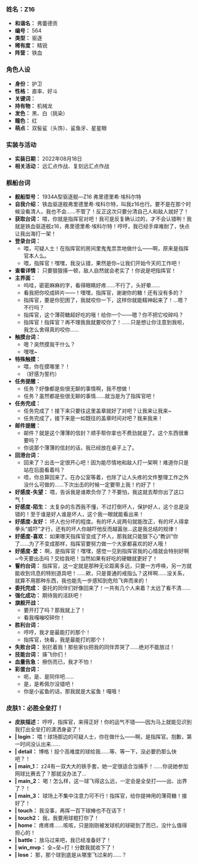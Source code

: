### 姓名：Z16
* **和谐名：** 弗蕾德贡
* **编号：** 564
* **类型：** 驱逐
* **稀有度：** 精锐
* **阵营：** 铁血


### 角色人设
* **身份：** 护卫
* **性格：** 直率、好斗
* **关键词：** 
* **持有物：** 机械龙
* **发色：** 黑、白（挑染）
* **瞳色：** 红
* **萌点：** 双髻鲨（头饰）、鲨鱼牙、星星眼


### 实装与活动
* **实装日期：** 2022年08月18日
* **相关活动：** 远汇点作战、复刻远汇点作战


### 舰船台词
* **舰船型号：** 1934A型驱逐舰—Z16 弗里德里希·埃科尔特
* **自我介绍：** 铁血驱逐舰弗里德里希·埃科尔特，叫我z16也行。要不是在那个时候没看清人，我也不会……不管了！反正这次只要分清自己人和敌人就好了！
* **获取台词：** 喂，你就是指挥官对吧！我可是反复确认过的，才不会认错咧！我就是铁血驱逐舰z16，弗里德里希·埃科尔特！哼哼，我已经手痒难耐了，快点让我出海打一架！
* **登录台词：**
  * 喂，可疑人士！在指挥官的房间里鬼鬼祟祟地做什么——啊，原来是指挥官本人么。
  * 喂，指挥官！嘿嘿，我没认错，果然是你~让我们开始今天的工作吧！
* **查看详情：** 只要狠狠揍一顿，敌人自然就会老实了！你说是吧指挥官！
* **主界面：**
  * 呜哇，密密麻麻的字，看得眼睛好疼……不行了，头好晕……
  * 看我把你咬成碎片——！嘿嘿，指挥官，谢谢你的糖！还有没有多的？
  * 指挥官，要是你犯困了，我就咬你一下，这样你就能精神起来了！…嗯？不行吗？
  * 指挥官，这个薄荷糖超好吃的哦！给你一个——嗯？你不把它咬碎吗？
  * 指挥官！指挥官？再不理我我就要咬你了！……只是想让你注意到我啦，我怎么舍得真的咬你……
* **触摸台词：**
  * 嗯？突然摸我干什么？
  * 嘿嘿~
* **特殊触摸：**
  * 喂，你在摸哪里？！
  * （好感为誓约）
* **任务提醒：**
  * 任务？好像都是些很无聊的事情啊，我不想做！
  * 任务？虽然都是些很无聊的事情……就当是为了指挥官吧！
* **任务完成：**
  * 任务完成了！接下来只要往这里盖章就好了对吧？让我来让我来~
  * 任务完成了，接下来是一如既往的盖章时间对吧？我来我来！
* **邮件提醒：**
  * 邮件？就是这个薄薄的信封？顺手帮你拿也不费劲就是了。这个东西很重要吗？
  * 你说那个薄薄的信封的话，我已经放在桌子上了。
* **回港台词：**
  * 回来了？出击一定很开心吧！因为能尽情地和敌人打一架啊！难道你只是站在后面看着吗？
  * 唔，你总算回来了。在办公室等着，也除了让人头疼的文件整理工作之外没什么可做的……下次出击的时候一定要带上我！约好了！
* **好感度-失望：** 喂，告诉我是谁欺负你了？不要怕，我这就去帮你出了这口气！
* **好感度-陌生：** 太复杂的东西我不懂，不过打倒坏人，保护好人，这个总是没错的！至于谁是好人谁是坏人，这个我一眼就能看出来！
* **好感度-友好：** 坏人也分坏的程度。有的坏人说两句就能改正，有的坏人得拿拳头“威吓”才行，还有的坏人你越吓他反而越嚣张…这是我总结的规律！
* **好感度-喜欢：** 如果哪天指挥官变成了坏人，那我就只能狠下心“教训”你了……为了不变成那样，指挥官要努力做一个大家都喜欢的好人哦！
* **好感度-爱：** 啊，是指挥官！嘿嘿，感觉一见到指挥官我的心情就会特别好啊~今天要出击吗？交给我吧！当然如果有好吃的硬糖就更好了！
* **誓约台词：** 指挥官，这一定就是那种无论距离多远，只要一方呼唤，另一方就能收到讯息的特别道具吧！……欸，只是普通的戒指么？这样啊……没关系，就算不用那种东西，我也能先一步感知到危险飞奔而来的！
* **委托完成：** 委托的同伴们好像回来了！一共有几个人来着？太远了看不清……
* **强化成功：** 期待我的活跃吧！
* **旗舰开战：**
  * 要开打了吗？那我就上了！
  * 看我嘎嘣咬碎你！
* **胜利台词：**
  * 哼哼，我才是最能打的那个！
  * 指挥官，快看，我是最能打的那个！
* **失败台词：** 别拦着我！那些家伙把我的同伴弄哭了……绝对不能放过！
* **技能台词：** 揍飞你们！
* **血量告急：** 擦伤而已，我才不怕！
* **彩蛋台词：**
  * 呃，是、是同伴吧……
  * 是，是希佩尔没错吧！
  * 你是小鲨鱼的话，那我就是大鲨鱼！嘎哦！


### 皮肤1：必胜全垒打！
* **皮肤描述：** 哼哼，指挥官，来得正好！你的运气不错——因为马上就能见识到我打出全垒打的潇洒身姿了！
* **| login：** 喂！球场那边的可疑人士，你在做什么——啊，是指挥官。抱歉，第一时间没认出来……
* **| detail：** 博格！投个高难度的球给我……等、等一下，没必要扔那么快吧？！
* **| main_1：** z24有一双大大的铁手套，她一定很适合当捕手！……你说她参加网球比赛去了？那就没办法了…
* **| main_2：** 喝！怎么样，这一球飞得这么远，一定会是全垒打——出、出界了？！
* **| main_3：** 球场上不集中注意力可不行！指挥官，给你提神用的薄荷糖！接好了！
* **| touch：** 我没事，再挥一百下球棒也不在话下！
* **| touch2：** 我，我要用球棍打你了！
* **| home：** 疼疼疼……咳咳，只是刚刚被发球机的球砸到了而已，没什么值得担心的！
* **| battle：** 放马过来吧，我已经准备好了！
* **| win_mvp：** 全~垒~打！分数我就收下了！
* **| lose：** 那，那个球到底是从哪里飞过来的……？

